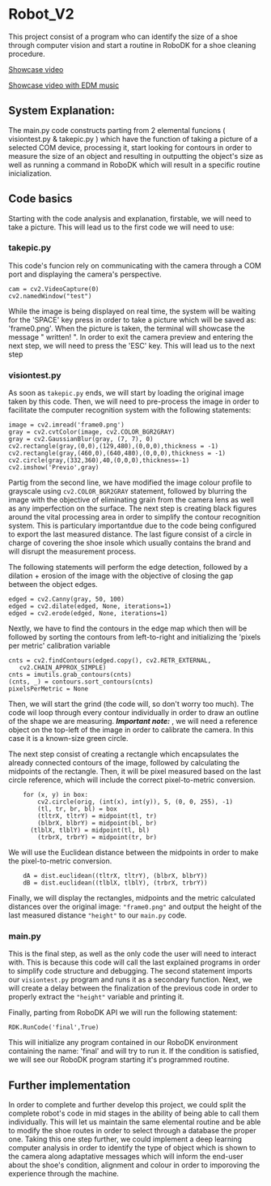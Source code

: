 # Robot_V2
This project consist of a program who can identify the size of a shoe through computer vision and start a routine in RoboDK for a shoe cleaning procedure.

[Showcase video](https://youtu.be/L6wCy-ENGeg)


[Showcase video with EDM music](https://youtu.be/9FuHWFlsXtw)

## System Explanation:
The main.py code constructs parting from 2 elemental funcions ( visiontest.py  &  takepic.py ) which have the function of taking a picture of a selected COM device, processing it, start looking for contours in order to measure the size of an object and resulting in outputting the object's size as well as running a command in RoboDK which will result in a specific routine inicialization.

## Code basics
Starting with the code analysis and explanation, firstable, we will need to take a picture. This will lead us to the first code we will need to use:
### takepic.py
This code's funcion rely on communicating with the camera through a COM port and displaying the camera's perspective.
```
cam = cv2.VideoCapture(0)
cv2.namedWindow("test")
```
While the image is being displayed on real time, the system will be waiting for the 'SPACE' key press in order to take a picture which will be saved as: 'frame0.png'. When the picture is taken, the terminal will showcase the message " written! ". In order to exit the camera preview and entering the next step, we will need to press the 'ESC' key. This will lead us to the next step
### visiontest.py
As soon as `takepic.py` ends, we will start by loading the original image taken by this code. Then, we will need to pre-process the image in order to facilitate the computer recognition system with the following statements:
```
image = cv2.imread('frame0.png')
gray = cv2.cvtColor(image, cv2.COLOR_BGR2GRAY)
gray = cv2.GaussianBlur(gray, (7, 7), 0)
cv2.rectangle(gray,(0,0),(129,480),(0,0,0),thickness = -1)
cv2.rectangle(gray,(460,0),(640,480),(0,0,0),thickness = -1)
cv2.circle(gray,(332,360),40,(0,0,0),thickness=-1)
cv2.imshow('Previo',gray)
```
Partig from the second line, we have modified the image colour profile to grayscale using `cv2.COLOR_BGR2GRAY` statement, followed by blurring the image with the objective of eliminating grain from the camera lens as well as any imperfection on the surface. The next step is creating black figures around the vital processing area in order to simplify the contour recognition system. This is particulary importantdue due to the code being configured to export the last measured distance. The last figure consist of a circle in charge of covering the shoe insole which usually contains the brand and will disrupt the measurement process.

The following statements will perform the edge detection, followed by a dilation + erosion of the image with the objective of closing the gap between the object edges.
```
edged = cv2.Canny(gray, 50, 100)
edged = cv2.dilate(edged, None, iterations=1)
edged = cv2.erode(edged, None, iterations=1)
```
Nextly, we have to find the contours in the edge map which then will be followed by sorting the contours from left-to-right and initializing the 'pixels per metric' calibration variable
 ```
 cnts = cv2.findContours(edged.copy(), cv2.RETR_EXTERNAL,
	cv2.CHAIN_APPROX_SIMPLE)
cnts = imutils.grab_contours(cnts)
(cnts, _) = contours.sort_contours(cnts)
pixelsPerMetric = None
 ```
Then, we will start the grind (the code will, so don't worry too much). The code wil loop through every contour individually in order to draw an outline of the shape we are measuring. ***Important note:*** , we will need a reference object on the top-left of the image in order to calibrate the camera. In this case it is a known-size green circle. 

The next step consist of creating a rectangle which encapsulates the already connected contours of the image, followed by calculating the midpoints of the rectangle. Then, it will be pixel measured based on the last circle reference, which will include the correct pixel-to-metric conversion.
```
	for (x, y) in box:
		cv2.circle(orig, (int(x), int(y)), 5, (0, 0, 255), -1)
    	(tl, tr, br, bl) = box
	    (tltrX, tltrY) = midpoint(tl, tr)
	    (blbrX, blbrY) = midpoint(bl, br)
      (tlblX, tlblY) = midpoint(tl, bl)
	    (trbrX, trbrY) = midpoint(tr, br)
```
We will use the Euclidean distance between the midpoints in order to make the pixel-to-metric conversion.
```
	dA = dist.euclidean((tltrX, tltrY), (blbrX, blbrY))
	dB = dist.euclidean((tlblX, tlblY), (trbrX, trbrY))
```
Finally, we will display the rectangles, midpoints and the metric calculated distances over the original image: `"frame0.png"` and output the height of the last measured distance `"height"` to our `main.py` code.
### main.py
This is the final step, as well as the only code the user will need to interact with. This is because this code will call the last explained programs in order to simplify code structure and debugging.
The second statement imports our `visiontest.py` program and runs it as a secondary function. Next, we will create a delay between the finalization of the previous code in order to properly extract the `"height"` variable and printing it.

Finally, parting from RoboDK API we will run the following statement:
```
RDK.RunCode('final',True)
```
This will initialize any program contained in our RoboDK environment containing the name: 'final' and will try to run it. If the condition is satisfied, we will see our RoboDK program starting it's programmed routine.

## Further implementation
In order to complete and further develop this project, we could split the complete robot's code in mid stages in the ability of being able to call them individually. This will let us maintain the same elemental routine and be able to modify the shoe routes in order to select through a database the proper one. Taking this one step further, we could implement a deep learning computer analysis in order to identify the type of object which is shown to the camera along adaptative messages which will inform the end-user about the shoe's condition, alignment and colour in order to imporoving the experience through the machine.
